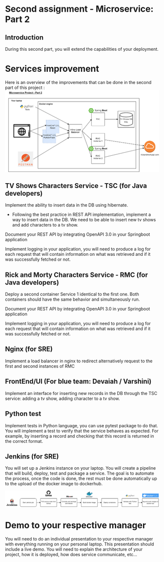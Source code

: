 
# Second assignment - Microservice: Part 2

## Introduction
During this second part, you will extend the capabilities of your deployment.

# Services improvement
Here is an overview of the improvements that can be done in the second part of this project :
![](doc/diagram_part2.png)

## TV Shows Characters Service - TSC (for Java developers)
Implement the ability to insert data in the DB using hibernate.
- Following the best practice in REST API implementation, implement a way to insert data in the DB. We need to be able to insert new tv shows and add characters to a tv show.

Document your REST API by integrating OpenAPI 3.0 in your Springboot application

Implement logging in your application, you will need to produce a log for each request that will contain information on what was retrieved and if it was successfully fetched or not.

## Rick and Morty Characters Service - RMC (for Java developers)
Deploy a second container Service 1 identical to the first one. Both containers should have the same behavior and simultaneously run. 

Document your REST API by integrating OpenAPI 3.0 in your Springboot application

Implement logging in your application, you will need to produce a log for each request that will contain information on what was retrieved and if it was successfully fetched or not.

## Nginx (for SRE)
Implement a load balancer in nginx to redirect alternatively request to the first and second instances of RMC

## FrontEnd/UI (For blue team: Devaiah / Varshini)
Implement an interface for inserting new records in the DB through the TSC service: adding a tv show, adding character to a tv show.

## Python test
Implement tests in Python language, you can use pytest package to do that. You will implement a test to verify that the service behaves as expected. For example, by inserting a record and checking that this record is returned in the correct format.

## Jenkins (for SRE)
You will set up a Jenkins instance on your laptop. You will create a pipeline that will build, deploy, test and package a service. The goal is to automate the process, once the code is done, the rest must be done automatically up to the upload of the docker image to dockerhub.

![](doc/diagram_part2_jenkins.png)

# Demo to your respective manager
You will need to do an individual presentation to your respective manager with everything running on your personal laptop. This presentation should include a live demo.
You will need to explain the architecture of your project, how it is deployed, how does service communicate, etc...